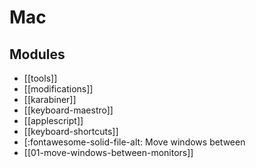 Mac
===

Modules
---

- [[tools]]
- [[modifications]]
- [[karabiner]]
- [[keyboard-maestro]]
- [[applescript]]
- [[keyboard-shortcuts]]
- [:fontawesome-solid-file-alt: Move windows between
- [[01-move-windows-between-monitors]]
